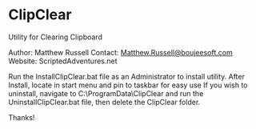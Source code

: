 # ClipClear
 Utility for Clearing Clipboard

Author: Matthew Russell
Contact: Matthew.Russell@boujeesoft.com
Website: ScriptedAdventures.net


Run the InstallClipClear.bat file as an Administrator to install utility. 
After Install, locate in start menu and pin to taskbar for easy use
If you wish to uninstall, navigate to C:\ProgramData\ClipClear and run the UninstallClipClear.bat file, then delete the ClipClear folder. 



Thanks!